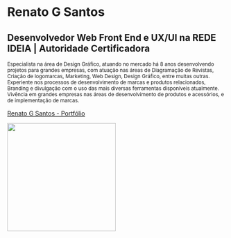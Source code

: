 <h1>Renato G Santos</h1>
<h2>Desenvolvedor Web Front End e UX/UI na REDE IDEIA | Autoridade Certificadora</h2>
<small>Especialista na área de Design Gráfico, atuando no mercado há 8 anos desenvolvendo projetos para grandes empresas, com atuação nas áreas de Diagramação de Revistas, Criação de logomarcas, Marketing, Web Design, Design Gráfico, entre muitas outras. Experiente nos processos de desenvolvimento de marcas e produtos relacionados, Branding e divulgação com o uso das mais diversas ferramentas disponíveis atualmente.
Vivência em grandes empresas nas áreas de desenvolvimento de produtos e acessórios, e de implementação de marcas.</small>

<a href="https://renatogsantos.github.io">Renato G Santos - Portfólio</a>

<div>
  <img height="250rem" src="https://github-readme-stats.vercel.app/api?username=renatogsantos&show_icons=true&show_icons=true&theme=radical&include_all_commits=false"/></div>

